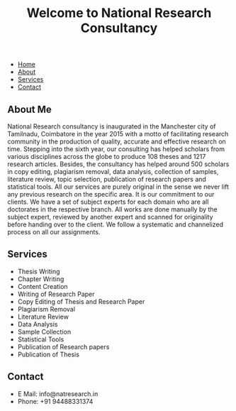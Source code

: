 
<html>
<head>
   
   
</head>
<body>
    <header>
        <h1>Welcome to National Research Consultancy</h1>
    </header>
    <nav>
        <ul>
            <li><a href="#">Home</a></li>
            <li><a href="#">About</a></li>
            <li><a href="#">Services</a></li>
            <li><a href="#">Contact</a></li>
        </ul>
    </nav>
    <main>
        <section>
            <h2>About Me</h2>
            <p>National Research consultancy is inaugurated in the Manchester city of Tamilnadu, Coimbatore in the year 2015 with a motto of facilitating research community in the production of quality, accurate and effective research on time. Stepping into the sixth year, our consulting has helped scholars from various disciplines across the globe to produce 108 theses and 1217 research articles. Besides, the consultancy has helped around 500 scholars in copy editing, plagiarism removal, data analysis, collection of samples, literature review, topic selection, publication of research papers and statistical tools. All our services are purely original in the sense we never lift any previous research on the specific area. It is our commitment to our clients. We have a set of subject experts for each domain who are all doctorates in the respective branch. All works are done manually by the subject expert, reviewed by another expert and scanned for originality before handing over to the client. We follow a systematic and channelized process on all our assignments.</p>
        </section>
        <section>
            <h2>Services</h2>
            <ul>
                <li>Thesis Writing</li>
                <li>Chapter Writing</li>
                <li>Content Creation</li>
                  <li>Writing of Research Paper</li>
                <li>Copy Editing of Thesis and Research Paper</li>
                <li>Plagiarism Removal</li>
                  <li>Literature Review</li>
                   <li>Data Analysis</li>
                <li>Sample Collection</li>
                <li>Statistical Tools</li>
                  <li>Publication of Research papers</li>
                <li>Publication of Thesis</li>
                <liPublication of Books/li>
             </section>
        <section>
            <h2>Contact</h2>
              <ul>
                <li>E Mail: info@natresearch.in</li>
                <li>Phone: +91 94488331374</li>
            
            
